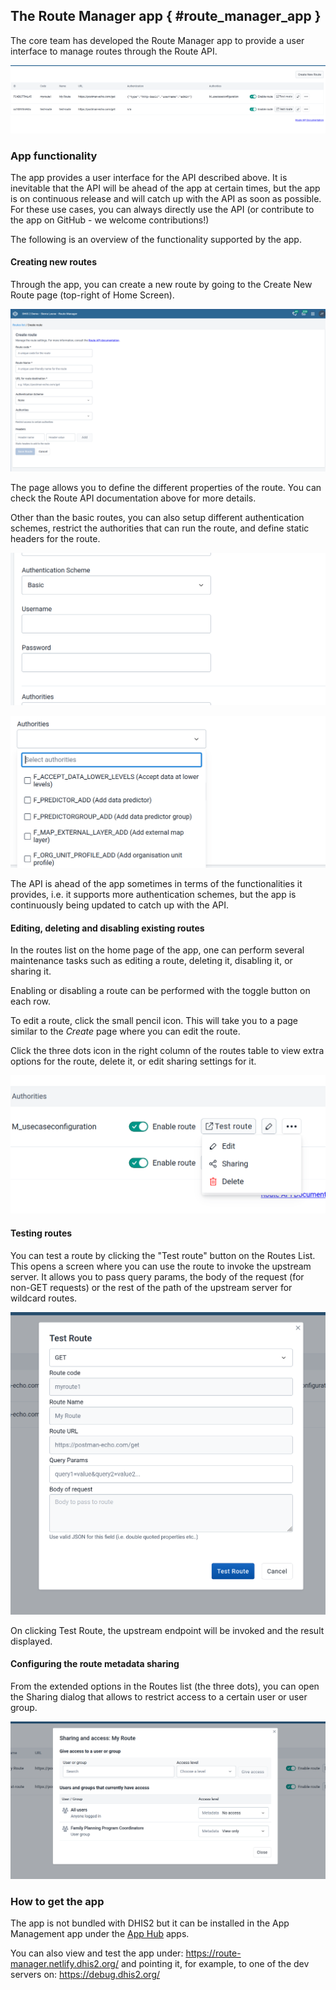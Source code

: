 ## The Route Manager app { #route_manager_app }

The core team has developed the Route Manager app to provide a user interface to manage routes through the Route API.

![Routes list](./resources/route-manager-list.png)

### App functionality

The app provides a user interface for the API described above. It is inevitable that the API will be ahead of the app at certain times, but the app is on continuous release and will catch up with the API as soon as possible. For these use cases, you can always directly use the API (or contribute to the app on GitHub - we welcome contributions!)

The following is an overview of the functionality supported by the app.

#### Creating new routes

Through the app, you can create a new route by going to the Create New Route page (top-right of Home Screen).

![Creating Routes](./resources/route-manager-create-route.png)

The page allows you to define the different properties of the route. You can check the Route API documentation above for more details.

Other than the basic routes, you can also setup different authentication schemes, restrict the authorities that can run the route, and define static headers for the route.

![Manage Routes auth scheme](./resources/route-manager-auth-schemes.png)

![Manage Routes authorities](./resources/route-manager-authorities.png)

The API is ahead of the app sometimes in terms of the functionalities it provides, i.e. it supports more authentication schemes, but the app is continuously being updated to catch up with the API.

#### Editing, deleting and disabling existing routes

In the routes list on the home page of the app, one can perform several maintenance tasks such as editing a route, deleting it, disabling it, or sharing it.

Enabling or disabling a route can be performed with the toggle button on each row.

To edit a route, click the small pencil icon. This will take you to a page similar to the _Create_ page where you can edit the route.

Click the three dots icon in the right column of the routes table to view extra options for the route, delete it, or edit sharing settings for it.

![Manage routes](./resources/route-manager-list-manage-options.png)

#### Testing routes

You can test a route by clicking the "Test route" button on the Routes List. This opens a screen where you can use the route to invoke the upstream server. It allows you to pass query params, the body of the request (for non-GET requests) or the rest of the path of the upstream server for wildcard routes.

![Test routes](./resources/route-manager-test-route.png)

On clicking Test Route, the upstream endpoint will be invoked and the result displayed.

#### Configuring the route metadata sharing

From the extended options in the Routes list (the three dots), you can open the Sharing dialog that allows to restrict access to a certain user or user group.

![Route Sharing](./resources/route-manager-sharing.png)

### How to get the app

The app is not bundled with DHIS2 but it can be installed in the App Management app under the [App Hub](https://apps.dhis2.org/app/5dbe9ab8-46bd-411e-b22f-905f08a81d78) apps.

You can also view and test the app under: https://route-manager.netlify.dhis2.org/ and pointing it, for example, to one of the dev servers on: https://debug.dhis2.org/
